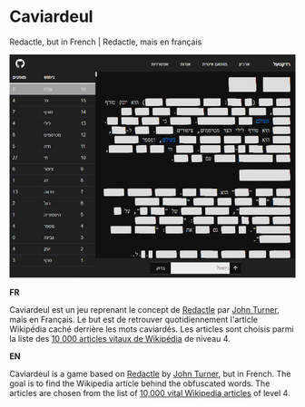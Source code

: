 # Caviardeul

Redactle, but in French | Redactle, mais en français

![Caviardeul](https://github.com/julienc91/caviardeul/raw/main/public/caviardeul.png)

**FR**

Caviardeul est un jeu reprenant le concept de [Redactle](https://www.redactle.com/)
par [John Turner](https://twitter.com/jhntrnr), mais en Français.
Le but est de retrouver quotidiennement l'article Wikipédia caché derrière les mots caviardés. Les articles sont choisis
parmi la liste
des [10 000 articles vitaux de Wikipédia](https://fr.wikipedia.org/wiki/Wikip%C3%A9dia:Articles_vitaux/Niveau_4) de
niveau 4.

**EN**

Caviardeul is a game based on [Redactle](https://www.redactle.com/) by [John Turner](https://twitter.com/jhntrnr), but
in French.
The goal is to find the Wikipedia article behind the obfuscated words. The articles are chosen from the list of
[10,000 vital Wikipedia articles](https://fr.wikipedia.org/wiki/Wikip%C3%A9dia:Articles_vitaux/Niveau_4) of level 4.
